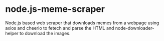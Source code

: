# node.js-meme-scraper

Node.js based web scraper that downloads memes from a webpage using axios and cheerio to fetech and parse the HTML and node-downloader-helper to download the images.

